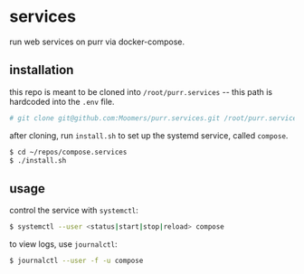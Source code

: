 # services

run web services on purr via docker-compose.

## installation

this repo is meant to be cloned into `/root/purr.services` -- this path is hardcoded into the `.env` file.

```bash
# git clone git@github.com:Moomers/purr.services.git /root/purr.services
```

after cloning, run `install.sh` to set up the systemd service, called `compose`.

```bash
$ cd ~/repos/compose.services
$ ./install.sh
```

## usage

control the service with `systemctl`:

```bash
$ systemctl --user <status|start|stop|reload> compose
```

to view logs, use `journalctl`:

```bash
$ journalctl --user -f -u compose
```
